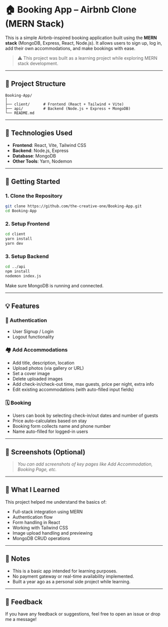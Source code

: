 # 🏠 Booking App – Airbnb Clone (MERN Stack)

This is a simple Airbnb-inspired booking application built using the **MERN stack** (MongoDB, Express, React, Node.js). It allows users to sign up, log in, add their own accommodations, and make bookings with ease.

> ⚠️ This project was built as a learning project while exploring MERN stack development.

---

## 📁 Project Structure

```
Booking-App/
│
├── client/      # Frontend (React + Tailwind + Vite)
├── api/         # Backend (Node.js + Express + MongoDB)
└── README.md
```

---

## 🚀 Technologies Used

* **Frontend**: React, Vite, Tailwind CSS
* **Backend**: Node.js, Express
* **Database**: MongoDB
* **Other Tools**: Yarn, Nodemon

---

## 🔧 Getting Started

### 1. Clone the Repository

```bash
git clone https://github.com/the-creative-one/Booking-App.git
cd Booking-App
```

### 2. Setup Frontend

```bash
cd client
yarn install
yarn dev
```

### 3. Setup Backend

```bash
cd ../api
npm install
nodemon index.js
```

Make sure MongoDB is running and connected.

---

## 💡 Features

### 🔐 Authentication

* User Signup / Login
* Logout functionality

### 🏘️ Add Accommodations

* Add title, description, location
* Upload photos (via gallery or URL)
* Set a cover image
* Delete uploaded images
* Add check-in/check-out time, max guests, price per night, extra info
* Edit existing accommodations (with auto-filled input fields)

### 🗓️ Booking

* Users can book by selecting check-in/out dates and number of guests
* Price auto-calculates based on stay
* Booking form collects name and phone number
* Name auto-filled for logged-in users

---

## 📸 Screenshots (Optional)

> *You can add screenshots of key pages like Add Accommodation, Booking Page, etc.*

---

## 🧠 What I Learned

This project helped me understand the basics of:

* Full-stack integration using MERN
* Authentication flow
* Form handling in React
* Working with Tailwind CSS
* Image upload handling and previewing
* MongoDB CRUD operations

---

## 📌 Notes

* This is a basic app intended for learning purposes.
* No payment gateway or real-time availability implemented.
* Built a year ago as a personal side project while learning.

---

## 📨 Feedback

If you have any feedback or suggestions, feel free to open an issue or drop me a message!
